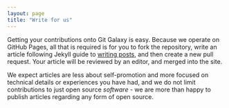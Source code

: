 ```yaml
---
layout: page
title: "Write for us"
---
```


Getting your contributions onto Git Galaxy is easy. Because we operate on GitHub Pages, all that is required is for you to fork the repository, write an article following Jekyll guide to [writing posts](https://jekyllrb.com/docs/posts/), and then create a new pull request. Your article will be reviewed by an editor, and merged into the site.

We expect articles are less about self-promotion and more focused on technical details or experiences you have had, and we do not limit contributions to just open source _software_ - we are more than happy to publish articles regarding any form of open source.